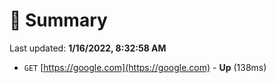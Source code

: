 # 📖 Summary
Last updated: **1/16/2022, 8:32:58 AM**

- `GET` [https://google.com](https://google.com) - **Up** (138ms)
